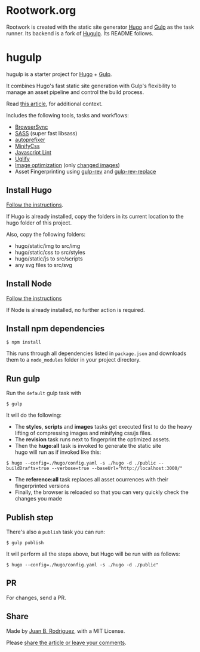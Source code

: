 Rootwork.org
============
Rootwork is created with the static site generator [Hugo](http://gohugo.io) and
[Gulp](http://gulpjs.com) as the task runner. Its backend is a fork of
[Hugulp](https://github.com/jbrodriguez/hugulp). Its README follows.

hugulp
======

hugulp is a starter project for [Hugo](http://gohugo.io) + [Gulp](http://gulpjs.com).

It combines Hugo's fast static site generation with Gulp's flexibility to manage an asset pipeline and control the build process.

Read [this article](http://jbrodriguez.io/mobile-friendly-website-2/), for additional context.

Includes the following tools, tasks and workflows:

- [BrowserSync](http://www.browsersync.io/)
- [SASS](http://sass-lang.com/) (super fast libsass)
- [autoprefixer](https://github.com/sindresorhus/gulp-autoprefixer)
- [MinifyCss](https://github.com/jonathanepollack/gulp-minify-css)
- [Javascript Lint](https://github.com/spalger/gulp-jshint)
- [Uglify](https://github.com/terinjokes/gulp-uglify)
- [Image optimization](https://github.com/sindresorhus/gulp-imagemin) (only [changed images](https://github.com/sindresorhus/gulp-changed))
- Asset Fingerprinting using [gulp-rev](https://github.com/sindresorhus/gulp-rev) and [gulp-rev-replace](https://github.com/jamesknelson/gulp-rev-replace)


## Install Hugo
[Follow the instructions](http://gohugo.io/#action).

If Hugo is already installed, copy the folders in its current location to the hugo folder of this project.

Also, copy the following folders:
- hugo/static/img to src/img
- hugo/static/css to src/styles
- hugo/static/js to src/scripts
- any svg files to src/svg

## Install Node
[Follow the instructions](https://nodejs.org)

If Node is already installed, no further action is required.

## Install npm dependencies
```
$ npm install
```

This runs through all dependencies listed in `package.json` and downloads them to a `node_modules` folder in your project directory.

## Run gulp
Run the `default` gulp task with

```
$ gulp
```

It will do the following:
- The **styles**, **scripts** and **images** tasks get executed first to do the heavy lifting of compressing images and minifying css/js files.
- The **revision** task runs next to fingerprint the optimized assets.
- Then the **hugo:all** task is invoked to generate the static site<br>
hugo will run as if invoked like this:
```
$ hugo --config=./hugo/config.yaml -s ./hugo -d ./public --buildDrafts=true --verbose=true --baseUrl="http://localhost:3000/"
```

- The **reference:all** task replaces all asset ocurrences with their fingerprinted versions
- Finally, the browser is reloaded so that you can very quickly check the changes you made

## Publish step
There's also a `publish` task you can run:

```
$ gulp publish
```

It will perform all the steps above, but Hugo will be run with as follows:
```
$ hugo --config=./hugo/config.yaml -s ./hugo -d ./public"
```

## PR
For changes, send a PR.


## Share
Made by [Juan B. Rodriguez](http://jbrodriguez.io), with a MIT License.

Please [share the article or leave your comments](http://jbrodriguez.io/mobile-friendly-website-2/).

